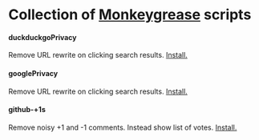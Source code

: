 # Collection of [Monkeygrease](https://addons.mozilla.org/de/firefox/addon/greasemonkey/) scripts

#### duckduckgoPrivacy
Remove URL rewrite on clicking search results. [Install.](https://github.com/LukeOwncloud/duckduckgoPrivacy/raw/master/duckduckgoPrivacy.user.js)

#### googlePrivacy
Remove URL rewrite on clicking search results. [Install.](https://github.com/LukeOwncloud/duckduckgoPrivacy/raw/master/googlePrivacy.user.js)

#### github-+1s
Remove noisy +1 and -1 comments. Instead show list of votes. [Install.](https://github.com/LukeOwncloud/duckduckgoPrivacy/raw/master/github-+1s.user.js)


